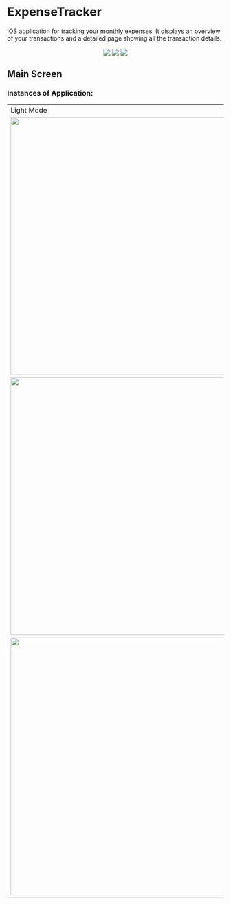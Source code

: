 # ExpenseTracker
iOS application for tracking your monthly expenses. It displays an overview of your transactions and a detailed page showing all the transaction details. 
<div align = "center">
  <img align="center" src= "https://github.com/kushalgoel786/ios-expense-tracker/blob/main/images/Screenshot%201.png" />
  <img align="center" src= "https://github.com/kushalgoel786/ios-expense-tracker/blob/main/images/Screenshot%202.png" />
  <img align="center" src= "https://github.com/kushalgoel786/ios-expense-tracker/blob/main/images/Screenshot%203.png" />
 </div>

## Main Screen 
### Instances of Application:
<div align = "center">
  <table>
      <tr><td>Light Mode </td><td>Dark Mode</td> </tr>
      <tr><td><img align="center" src= "https://github.com/kushalgoel786/ios-expense-tracker/blob/main/images/Simulator%20Screen%20Shot%201%20Light.png" height="600" >  
        </td><td><img align="center" src= "https://github.com/kushalgoel786/ios-expense-tracker/blob/main/images/Simulator%20Screen%20Shot%201%20Dark.png" height="600" > </td></tr>
     <tr><td><img align="center" src= "https://github.com/kushalgoel786/ios-expense-tracker/blob/main/images/Simulator%20Screen%20Shot%202%20Light.png" height="600" >  
        </td><td><img align="center" src= "https://github.com/kushalgoel786/ios-expense-tracker/blob/main/images/Simulator%20Screen%20Shot%202%20Dark.png" height="600" > </td></tr>
     <tr><td><img align="center" src= "https://github.com/kushalgoel786/ios-expense-tracker/blob/main/images/Simulator%20Screen%20Shot%203%20Light.png" height="600" >  
        </td><td><img align="center" src= "https://github.com/kushalgoel786/ios-expense-tracker/blob/main/images/Simulator%20Screen%20Shot%203%20Dark.png" height="600" > </td></tr>
  </table>
</div>
